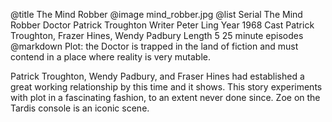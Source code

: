 @title		The Mind Robber
@image		mind_robber.jpg
@list
Serial		The Mind Robber
Doctor		Patrick Troughton
Writer		Peter Ling
Year		1968
Cast		Patrick Troughton, Frazer Hines, Wendy Padbury
Length		5 25 minute episodes
@markdown
Plot: the Doctor is trapped in the land of fiction
and must contend in a place where reality is very
mutable.

Patrick Troughton, Wendy Padbury, and Fraser Hines
had established a great working relationship by this
time and it shows.  This story experiments with
plot in a fascinating fashion, to an extent never
done since.  Zoe on the Tardis console is an iconic
scene.
